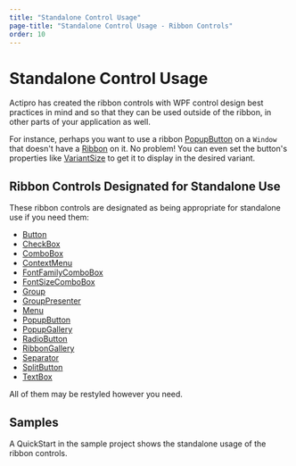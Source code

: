 ```yaml
---
title: "Standalone Control Usage"
page-title: "Standalone Control Usage - Ribbon Controls"
order: 10
---
```

# Standalone Control Usage

Actipro has created the ribbon controls with WPF control design best practices in mind and so that they can be used outside of the ribbon, in other parts of your application as well.

For instance, perhaps you want to use a ribbon [PopupButton](interactive/popupbutton.md) on a `Window` that doesn't have a [Ribbon](xref:@ActiproUIRoot.Controls.Ribbon.Ribbon) on it.  No problem!  You can even set the button's properties like [VariantSize](xref:@ActiproUIRoot.Controls.Ribbon.Controls.Primitives.ControlBase.VariantSize) to get it to display in the desired variant.

## Ribbon Controls Designated for Standalone Use

These ribbon controls are designated as being appropriate for standalone use if you need them:

- [Button](interactive/button.md)
- [CheckBox](interactive/checkbox.md)
- [ComboBox](interactive/combobox.md)
- [ContextMenu](miscellaneous/contextmenu.md)
- [FontFamilyComboBox](interactive/fontfamilycombobox.md)
- [FontSizeComboBox](interactive/fontsizecombobox.md)
- [Group](miscellaneous/group.md)
- [GroupPresenter](xref:@ActiproUIRoot.Controls.Ribbon.Controls.Primitives.GroupPresenter)
- [Menu](miscellaneous/menu.md)
- [PopupButton](interactive/popupbutton.md)
- [PopupGallery](interactive/popupgallery.md)
- [RadioButton](interactive/radiobutton.md)
- [RibbonGallery](interactive/ribbongallery.md)
- [Separator](interactive/separator.md)
- [SplitButton](interactive/splitbutton.md)
- [TextBox](interactive/textbox.md)

All of them may be restyled however you need.

## Samples

A QuickStart in the sample project shows the standalone usage of the ribbon controls.
